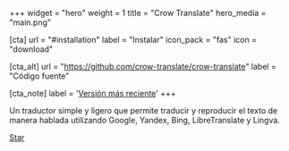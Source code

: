 +++
widget = "hero"
weight = 1
title = "Crow Translate"
hero_media = "main.png"

[cta]
  url = "#installation"
  label = "Instalar"
  icon_pack = "fas"
  icon = "download"
  
[cta_alt]
  url = "https://github.com/crow-translate/crow-translate"
  label = "Código fuente"

[cta_note]
  label = '<a class="js-github-release" href="https://github.com/crow-translate/crow-translate/releases/latest" data-repo="crow-translate/crow-translate">Versión más reciente<!-- V --></a>'
+++

Un traductor simple y ligero que permite traducir y reproducir el texto de manera hablada utilizando Google, Yandex, Bing, LibreTranslate y Lingva.

<span style="text-shadow: none;"><a class="github-button" href="https://github.com/crow-translate/crow-translate" data-icon="octicon-star" data-size="large" data-show-count="true" aria-label="Star this on GitHub">Star</a><script async defer src="https://buttons.github.io/buttons.js"></script></span>
